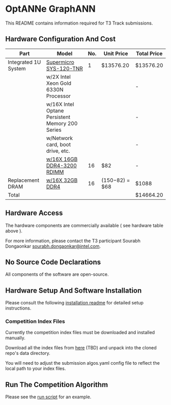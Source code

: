 # OptANNe GraphANN
  
This README contains information required for T3 Track submissions.

## Hardware Configuration And Cost

|Part                    |Model                                                    |No. |Unit Price                                       |Total Price|
|------------------------|---------------------------------------------------------|----|-------------------------------------------------|-----------|
|Integrated 1U System    |[Supermicro SYS-120-TNR](cost/BIGANN_system_invoce.pdf)  |   1|                                        $13576.20|  $13576.20|
|                        |w/2X Intel Xeon Gold 6330N Processor                     |    |                                                 |          -|
|                        |w/16X Intel Optane Persistent Memory 200 Series          |    |                                                 |          -|
|                        |w/Network card, boot drive, etc.                         |    |                                                 |          -|
|                        |[w/16X 16GB DDR4-3200 RDIMM](cost/DRAM16.pdf)            |  16|                                              $82|          -|
|Replacement DRAM        |[w/16X 32GB DDR4](cost/DRAM32.pdf)                         |  16|                                 ($150-$82) = $68|      $1088|
|Total                   |                                                         |    |                                                 |  $14664.20|

## Hardware Access

The hardware components are commercially available ( see hardware table above ).

For more information, please contact the T3 participant Sourabh Dongaonkar sourabh.dongaonkar@intel.com.

## No Source Code Declarations

All components of the software are open-source.

## Hardware Setup And Software Installation

Please consult the following [installation readme]("INSTALLATION_README.md") for detailed setup instructions.

### Competition Index Files

Currently the competition index files must be downloaded and installed manually.

Download all the index files from [here](tbd) (TBD) and unpack into the cloned repo's data directory.

You will need to adjust the submission algos.yaml config file to reflect the local path to your index files.

## Run The Competition Algorithm

Please see the [run script](run.sh) for an example.

